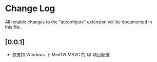<!--
 * @Coding: utf-8
 * @Author: vector-wlc
 * @Date: 2021-08-17 22:07:28
 * @Description: 
-->
# Change Log

All notable changes to the "qtconfigure" extension will be documented in this file.

## [0.0.1]

* 仅支持 Windows 下 MinGW MSVC 的 Qt 项目配置